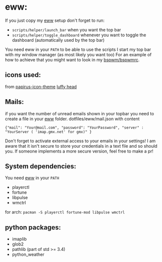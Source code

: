 # eww: 

If you just copy my [eww](https://github.com/elkowar/eww) setup don't forget to run: 
- `scripts/helper/launch_bar` when you want the top bar 
- `scripts/helper/toggle_dashboard` whenever you want to toggle the dashboard (automatically used by the top bar) 

You need eww in your `PATH` to be able to use the scripts
I start my top bar with my window manager (as most likely you want too)
For an example of how to achieve that you might want to look in my [bspwm/bspwmrc](bspwm/bspwmrc).

## icons used:
from [papirus-icon-theme](https://github.com/PapirusDevelopmentTeam/papirus-icon-theme)
[luffy head](https://cipherpolfiles.tumblr.com/image/175211535566)

## Mails:
if you want the number of unread emails shown in your topbar you need to 
create a file in your [eww](https://github.com/elkowar/eww) folder.
dotfiles/eww/mail.json with content

`{"mail": "Your@mail.com", "password": "YourPassword", "server" : "YourServer ( 'imap.gmx.net' for gmx)" }`

Don't forget to activate external access to your emails in your settings!
I am aware that it isn't secure to store your credentials in a text file and so should you. 
If someone implements a more secure version, feel free to make a pr!


## System dependencies:
You need [eww](https://github.com/elkowar/eww) in your `PATH`

- playerctl 
- fortune
- libpulse
- wmctrl

for arch:
`pacman -S playerctl fortune-mod libpulse wmctrl`

## python packages: 
- imaplib
- glob2
- pathlib (part of std >= 3.4)
- python_weather